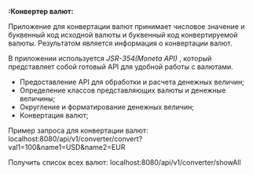 **:Конвертер валют:**

Приложение для конвертации валют принимает числовое значение и буквенный код исходной валюты и буквенный код конвертируемой валюты. 
Результатом является информация о конвертации валют.

В приложении используется *JSR-354(Moneta API)* , который представляет собой готовый API для удобной работы с валютами.
- Предоставление API для обработки и расчета денежных величин;
- Определение классов представляющих валюты и денежные величины;
- Округление и форматирование денежных величин;
- Конвертация валют;

Пример запроса для конвертации валют:
localhost:8080/api/v1/converter/convert?val1=100&name1=USD&name2=EUR

Получить список всех валют:
localhost:8080/api/v1/converter/showAll

